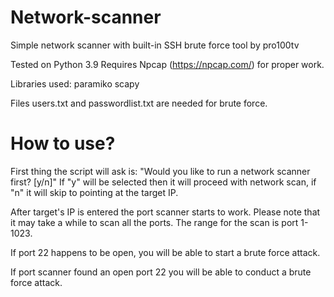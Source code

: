 # **Network-scanner**
Simple network scanner with built-in SSH brute force tool by pro100tv

Tested on Python 3.9
Requires Npcap (https://npcap.com/) for proper work.

Libraries used:
paramiko
scapy

Files users.txt and passwordlist.txt are needed for brute force.

# **How to use?**

First thing the script will ask is: "Would you like to run a network scanner first? [y/n]"
If "y" will be selected then it will proceed with network scan, if "n" it will skip to pointing at the target IP.

After target's  IP is entered the port scanner starts to work. Please note that it may take a while to scan all the ports.
The range for the scan is port 1-1023.

If port 22 happens to be open, you will be able to start a brute force attack.

If port scanner found an open port 22 you will be able to conduct a brute force attack.

